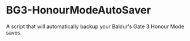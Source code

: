 # BG3-HonourModeAutoSaver
A script that will automatically backup your Baldur's Gate 3 Honour Mode saves.
